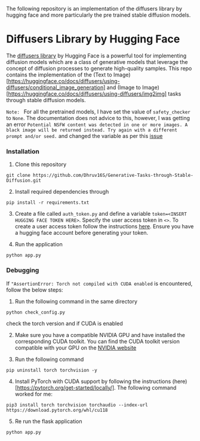 The following repository is an implementation of the diffusers library by hugging face and more particularly the pre trained stable diffusion models. 

# Diffusers Library by Hugging Face

The [diffusers library](https://huggingface.co/docs/diffusers/index) by Hugging Face is a powerful tool for implementing diffusion models which are a class of generative models that leverage the concept of diffusion processes to generate high-quality samples. This repo contains the implementation of the (Text to Image)[https://huggingface.co/docs/diffusers/using-diffusers/conditional_image_generation] and (Image to Image)[https://huggingface.co/docs/diffusers/using-diffusers/img2img] tasks through stable diffusion models.

`Note: ` For all the pretrained models, I have set the value of `safety_checker` to `None`. The documentation does not advice to this, however, I was getting an error `Potential NSFW content was detected in one or more images. A black image will be returned instead. Try again with a different prompt and/or seed.` and changed the variable as per this [issue](https://github.com/huggingface/diffusers/issues/2153)

### Installation

1. Clone this repository

```
git clone https://github.com/Dhruv16S/Generative-Tasks-through-Stable-Diffusion.git
```

2. Install required dependencies through

```
pip install -r requirements.txt
```

3. Create a file called `auth_token.py` and define a variable `token=<INSERT HUGGING FACE TOKEN HERE>`. Specify the user access token in `<>`. To create a user access token follow the instructions [here](https://huggingface.co/docs/hub/security-tokens). Ensure you have a hugging face account before generating your token.

4. Run the application

```
python app.py
```

### Debugging

If `"AssertionError: Torch not compiled with CUDA enabled` is encountered, follow the below steps:

1. Run the following command in the same directory

```
python check_config.py
```
check the torch version and if CUDA is enabled

2. Make sure you have a compatible NVIDIA GPU and have installed the corresponding CUDA toolkit. You can find the CUDA toolkit version compatible with your GPU on the [NVIDIA website](https://developer.nvidia.com/cuda-toolkit)

3. Run the following command

```
pip uninstall torch torchvision -y
```

4. Install PyTorch with CUDA support by following the instructions (here)[https://pytorch.org/get-started/locally/]. The following command worked for me:

```
pip3 install torch torchvision torchaudio --index-url https://download.pytorch.org/whl/cu118
```

5. Re run the flask application
```
python app.py
```

